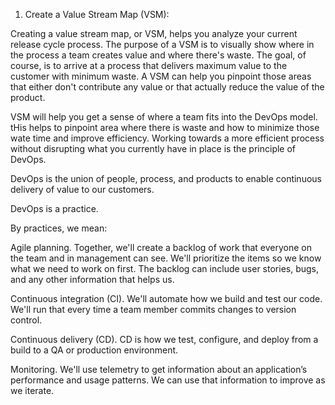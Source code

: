 1. Create a Value Stream Map (VSM):

Creating a value stream map, or VSM, helps you analyze your current release cycle process.
The purpose of a VSM is to visually show where in the process a team creates value and where there's waste.
The goal, of course, is to arrive at a process that delivers maximum value to the customer with minimum waste.
A VSM can help you pinpoint those areas that either don't contribute any value or that actually reduce the value of the product.

VSM will help you get a sense of where a team fits into the DevOps model. tHis helps to pinpoint area where there is waste and how to minimize those wate time and improve efficiency. 
Working towards a more efficient process without disrupting what you currently have in place is the principle of DevOps.

DevOps is the union of people, process, and products to enable continuous delivery of value to our customers.

DevOps is a practice.

By practices, we mean:

Agile planning. Together, we'll create a backlog of work that everyone on the team and in management can see.
We'll prioritize the items so we know what we need to work on first.
The backlog can include user stories, bugs, and any other information that helps us.


Continuous integration (CI). We'll automate how we build and test our code.
We'll run that every time a team member commits changes to version control.


Continuous delivery (CD). CD is how we test, configure, and deploy from a build to a QA or production environment.


Monitoring. We'll use telemetry to get information about an application’s performance and usage patterns.
We can use that information to improve as we iterate.
